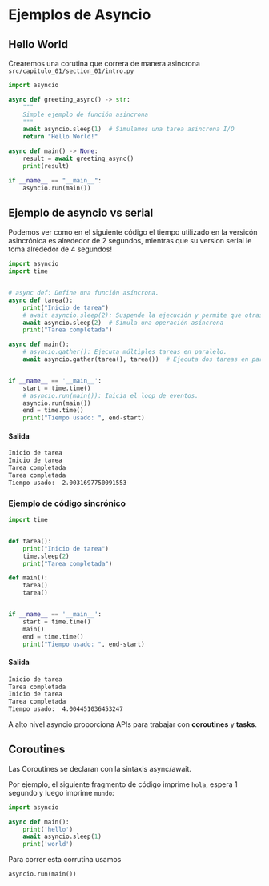 # Ejemplos de Asyncio

## Hello World

Crearemos una corutina que correra de manera asincrona `src/capitulo_01/section_01/intro.py`

```python title="Hello World con Asyncio" linenums="1"
import asyncio

async def greeting_async() -> str:
    """
    Simple ejemplo de función asincrona
    """
    await asyncio.sleep(1)  # Simulamos una tarea asincrona I/O
    return "Hello World!"

async def main() -> None:
    result = await greeting_async()
    print(result)

if __name__ == "__main__":
    asyncio.run(main())
```

## **Ejemplo de asyncio vs serial**

Podemos ver como en el siguiente código el tiempo utilizado en la versicón asincrónica es alrededor de 2 segundos, mientras que su version serial le toma alrededor de 4 segundos!

```python title="Ejemplo con Asyncio" linenums="1"
import asyncio
import time


# async def: Define una función asíncrona.
async def tarea():
    print("Inicio de tarea")
    # await asyncio.sleep(2): Suspende la ejecución y permite que otras tareas corran mientras espera.
    await asyncio.sleep(2)  # Simula una operación asíncrona
    print("Tarea completada")

async def main():
    # asyncio.gather(): Ejecuta múltiples tareas en paralelo.
    await asyncio.gather(tarea(), tarea())  # Ejecuta dos tareas en paralelo


if __name__ == '__main__':
    start = time.time()
    # asyncio.run(main()): Inicia el loop de eventos.
    asyncio.run(main())
    end = time.time()
    print("Tiempo usado: ", end-start)
```

#### Salida

```bash title="Salida"
Inicio de tarea
Inicio de tarea
Tarea completada
Tarea completada
Tiempo usado:  2.0031697750091553
```

### **Ejemplo de código sincrónico**

```python title="Ejemplo sincrónico" linenums="1"
import time


def tarea():
    print("Inicio de tarea")
    time.sleep(2)
    print("Tarea completada")

def main():
    tarea()
    tarea()


if __name__ == '__main__':
    start = time.time()
    main()
    end = time.time()
    print("Tiempo usado: ", end-start)
```

#### Salida

```bash
Inicio de tarea
Tarea completada
Inicio de tarea
Tarea completada
Tiempo usado:  4.004451036453247
```


A alto nivel asyncio proporciona APIs para trabajar con **coroutines** y **tasks**.

## Coroutines

Las Coroutines se declaran con la sintaxis async/await.

Por ejemplo, el siguiente fragmento de código imprime `hola`, espera 1 segundo y luego imprime `mundo`:

```python
import asyncio

async def main():
    print('hello')
    await asyncio.sleep(1)
    print('world')
```

Para correr esta corrutina usamos

```python
asyncio.run(main())
```